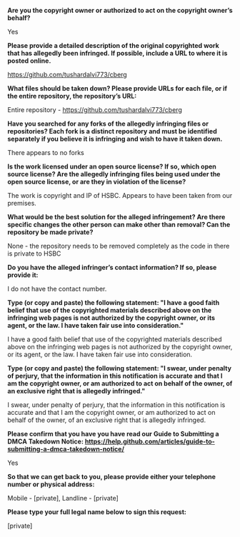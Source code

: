 **Are you the copyright owner or authorized to act on the copyright owner’s behalf?**

Yes

**Please provide a detailed description of the original copyrighted work that has allegedly been infringed. If possible, include a URL to where it is posted online.** 

https://github.com/tushardalvi773/cberg

**What files should be taken down? Please provide URLs for each file, or if the entire repository, the repository’s URL:**

Entire repository - https://github.com/tushardalvi773/cberg

**Have you searched for any forks of the allegedly infringing files or repositories? Each fork is a distinct repository and must be identified separately if you believe it is infringing and wish to have it taken down.**

There appears to no forks

**Is the work licensed under an open source license? If so, which open source license? Are the allegedly infringing files being used under the open source license, or are they in violation of the license?**

The work is copyright and IP of HSBC. Appears to have been taken from our premises.

**What would be the best solution for the alleged infringement? Are there specific changes the other person can make other than removal? Can the repository be made private?** 

None - the repository needs to be removed completely as the code in there is private to HSBC

**Do you have the alleged infringer’s contact information? If so, please provide it:** 

I do not have the contact number.

**Type (or copy and paste) the following statement: "I have a good faith belief that use of the copyrighted materials described above on the infringing web pages is not authorized by the copyright owner, or its agent, or the law. I have taken fair use into consideration."** 

I have a good faith belief that use of the copyrighted materials described above on the infringing web pages is not authorized by the copyright owner, or its agent, or the law. I have taken fair use into consideration.

**Type (or copy and paste) the following statement: "I swear, under penalty of perjury, that the information in this notification is accurate and that I am the copyright owner, or am authorized to act on behalf of the owner, of an exclusive right that is allegedly infringed."** 

I swear, under penalty of perjury, that the information in this notification is accurate and that I am the copyright owner, or am authorized to act on behalf of the owner, of an exclusive right that is allegedly infringed.

**Please confirm that you have you have read our Guide to Submitting a DMCA Takedown Notice: https://help.github.com/articles/guide-to-submitting-a-dmca-takedown-notice/** 

Yes

**So that we can get back to you, please provide either your telephone number or physical address:**

Mobile - [private], Landline - [private]

**Please type your full legal name below to sign this request:** 

[private]
